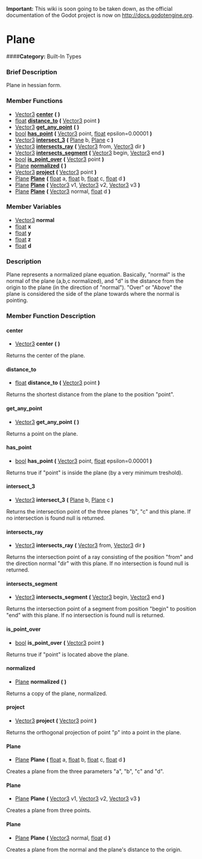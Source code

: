 **Important:** This wiki is soon going to be taken down, as the official documentation of the Godot project is now on http://docs.godotengine.org.

#  Plane  
####**Category:** Built-In Types

###  Brief Description  
Plane in hessian form.

###  Member Functions 
  * [Vector3](class_vector3)  **[center](#center)**  **(** **)**
  * [float](class_float)  **[distance&#95;to](#distance_to)**  **(** [Vector3](class_vector3) point  **)**
  * [Vector3](class_vector3)  **[get&#95;any&#95;point](#get_any_point)**  **(** **)**
  * [bool](class_bool)  **[has&#95;point](#has_point)**  **(** [Vector3](class_vector3) point, [float](class_float) epsilon=0.00001  **)**
  * [Vector3](class_vector3)  **[intersect&#95;3](#intersect_3)**  **(** [Plane](class_plane) b, [Plane](class_plane) c  **)**
  * [Vector3](class_vector3)  **[intersects&#95;ray](#intersects_ray)**  **(** [Vector3](class_vector3) from, [Vector3](class_vector3) dir  **)**
  * [Vector3](class_vector3)  **[intersects&#95;segment](#intersects_segment)**  **(** [Vector3](class_vector3) begin, [Vector3](class_vector3) end  **)**
  * [bool](class_bool)  **[is&#95;point&#95;over](#is_point_over)**  **(** [Vector3](class_vector3) point  **)**
  * [Plane](class_plane)  **[normalized](#normalized)**  **(** **)**
  * [Vector3](class_vector3)  **[project](#project)**  **(** [Vector3](class_vector3) point  **)**
  * [Plane](class_plane)  **[Plane](#Plane)**  **(** [float](class_float) a, [float](class_float) b, [float](class_float) c, [float](class_float) d  **)**
  * [Plane](class_plane)  **[Plane](#Plane)**  **(** [Vector3](class_vector3) v1, [Vector3](class_vector3) v2, [Vector3](class_vector3) v3  **)**
  * [Plane](class_plane)  **[Plane](#Plane)**  **(** [Vector3](class_vector3) normal, [float](class_float) d  **)**

###  Member Variables  
  * [Vector3](class_vector3) **normal**
  * [float](class_float) **x**
  * [float](class_float) **y**
  * [float](class_float) **z**
  * [float](class_float) **d**

###  Description  
Plane represents a normalized plane equation. Basically, "normal" is the normal of the plane (a,b,c normalized), and "d" is the distance from the origin to the plane (in the direction of "normal"). "Over" or "Above" the plane is considered the side of the plane towards where the normal is pointing.

###  Member Function Description  

#### <a name="center">center</a>
  * [Vector3](class_vector3)  **center**  **(** **)**

Returns the center of the plane.

#### <a name="distance_to">distance_to</a>
  * [float](class_float)  **distance&#95;to**  **(** [Vector3](class_vector3) point  **)**

Returns the shortest distance from the plane to the position "point".

#### <a name="get_any_point">get_any_point</a>
  * [Vector3](class_vector3)  **get&#95;any&#95;point**  **(** **)**

Returns a point on the plane.

#### <a name="has_point">has_point</a>
  * [bool](class_bool)  **has&#95;point**  **(** [Vector3](class_vector3) point, [float](class_float) epsilon=0.00001  **)**

Returns true if "point" is inside the plane (by a very minimum treshold).

#### <a name="intersect_3">intersect_3</a>
  * [Vector3](class_vector3)  **intersect&#95;3**  **(** [Plane](class_plane) b, [Plane](class_plane) c  **)**

Returns the intersection point of the three planes "b", "c" and this plane. If no intersection is found null is returned.

#### <a name="intersects_ray">intersects_ray</a>
  * [Vector3](class_vector3)  **intersects&#95;ray**  **(** [Vector3](class_vector3) from, [Vector3](class_vector3) dir  **)**

Returns the intersection point of a ray consisting of the position "from" and the direction normal "dir" with this plane. If no intersection is found null is returned.

#### <a name="intersects_segment">intersects_segment</a>
  * [Vector3](class_vector3)  **intersects&#95;segment**  **(** [Vector3](class_vector3) begin, [Vector3](class_vector3) end  **)**

Returns the intersection point of a segment from position "begin" to position "end" with this plane. If no intersection is found null is returned.

#### <a name="is_point_over">is_point_over</a>
  * [bool](class_bool)  **is&#95;point&#95;over**  **(** [Vector3](class_vector3) point  **)**

Returns true if "point" is located above the plane.

#### <a name="normalized">normalized</a>
  * [Plane](class_plane)  **normalized**  **(** **)**

Returns a copy of the plane, normalized.

#### <a name="project">project</a>
  * [Vector3](class_vector3)  **project**  **(** [Vector3](class_vector3) point  **)**

Returns the orthogonal projection of point "p" into a point in the plane.

#### <a name="Plane">Plane</a>
  * [Plane](class_plane)  **Plane**  **(** [float](class_float) a, [float](class_float) b, [float](class_float) c, [float](class_float) d  **)**

Creates a plane from the three parameters "a", "b", "c" and "d".

#### <a name="Plane">Plane</a>
  * [Plane](class_plane)  **Plane**  **(** [Vector3](class_vector3) v1, [Vector3](class_vector3) v2, [Vector3](class_vector3) v3  **)**

Creates a plane from three points.

#### <a name="Plane">Plane</a>
  * [Plane](class_plane)  **Plane**  **(** [Vector3](class_vector3) normal, [float](class_float) d  **)**

Creates a plane from the normal and the plane's distance to the origin.
